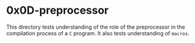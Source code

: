 # 0x0D-preprocessor
This directory tests understanding of the role of the preprocessor in the compilation process of a `C` program. It also tests understanding of `macros`.

